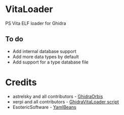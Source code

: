 # VitaLoader
PS Vita ELF loader for Ghidra

## To do
* Add internal database support
* Add more data types by default
* Add support for a type database file

# Credits
* astrelsky and all contributors - [GhidraOrbis](https://github.com/astrelsky/GhidraOrbis)
* xerpi and all contributors - [GhidraVitaLoader script](https://github.com/xerpi/GhidraVitaLoader)
* EsotericSoftware - [YamlBeans](https://github.com/EsotericSoftware/yamlbeans)
